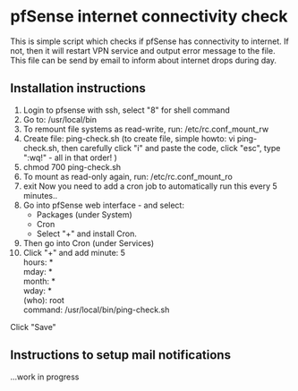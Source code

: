 # pfSense internet connectivity check

This is simple script which checks if pfSense has connectivity to internet.
If not, then it will restart VPN service and output error message to the file.
This file can be send by email to inform about internet drops during day.



## Installation instructions

1. Login to pfsense with ssh, select "8" for shell command
2. Go to: /usr/local/bin
3. To remount file systems as read-write, run: /etc/rc.conf_mount_rw
4. Create file: ping-check.sh (to create file, simple howto: vi ping-check.sh, then carefully click "i" and paste the code, click "esc", type ":wq!" - all in that order! )
5. chmod 700 ping-check.sh
6. To mount as read-only again, run: /etc/rc.conf_mount_ro
7. exit
Now you need to add a cron job to automatically run this every 5 minutes..
8. Go into pfSense web interface - and select:
	-   Packages (under System)
	-   Cron
	-   Select "+" and install Cron.
9. Then go into Cron (under Services)
10. Click "+" and add
minute: 5  
hours: *  
mday: *  
month: *  
wday: *  
(who): root  
command: /usr/local/bin/ping-check.sh

Click "Save"


## Instructions to setup mail notifications
...work in progress
